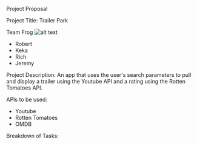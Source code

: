 Project Proposal

Project Title: Trailer Park

Team Frog
![alt text](https://i.ytimg.com/vi/dFyPJ9TBjPw/maxresdefault.jpg)
- Robert
- Keka
- Rich
- Jeremy

Project Description:
An app that uses the user's search parameters to pull and display a trailer using the Youtube API and a rating using the Rotten Tomatoes API.

APIs to be used:
- Youtube
- Rotten Tomatoes
- OMDB

Breakdown of Tasks:
